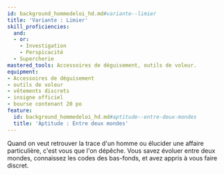 ```yaml
---
id: background_hommedeloi_hd.md#variante--limier
title: 'Variante : Limier'
skill_proficiencies:
  and:
  - or:
    - Investigation
    - Perspicacité
  - Supercherie
mastered_tools: Accessoires de déguisement, outils de voleur.
equipment:
- Accessoires de déguisement
- outils de voleur
- vêtements discrets
- insigne officiel
- bourse contenant 20 po
feature:
  id: background_hommedeloi_hd.md#aptitude--entre-deux-mondes
  title: 'Aptitude : Entre deux mondes'
---
```


Quand on veut retrouver la trace d'un homme ou élucider une affaire particulière, c'est vous que l'on dépêche. Vous savez évoluer entre deux mondes, connaissez les codes des bas-fonds, et avez appris à vous faire discret.

